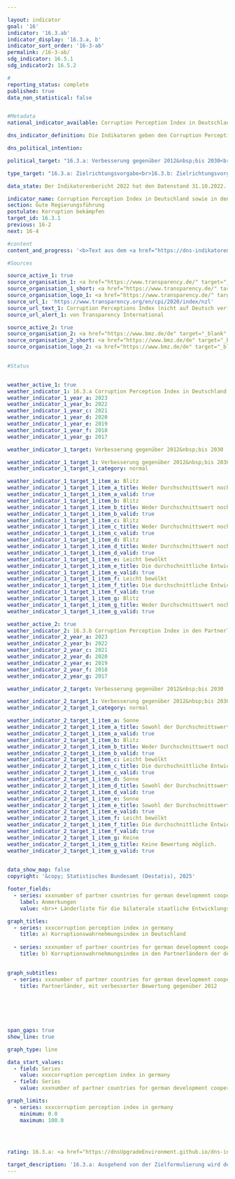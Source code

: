```yaml
---

layout: indicator        
goal: '16'        
indicator: '16.3.ab'        
indicator_display: '16.3.a, b'        
indicator_sort_order: '16-3-ab'        
permalink: /16-3-ab/        
sdg_indicator: 16.5.1
sdg_indicator2: 16.5.2        

#
reporting_status: complete        
published: true        
data_non_statistical: false        


#Metadata        
national_indicator_available: Corruption Perception Index in Deutschland sowie in den Partnerländern der deutschen Entwicklungszusammenarbeit        

dns_indicator_definition: Die Indikatoren geben den Corruption Perception Index (<abbr title="Corruption Perception Index (Korruptionswahrnehmungsindex)" tabindex="0">CPI</abbr>) von Transparency International für Deutschland (16.3.a) sowie die Anzahl der Partnerländer der deutschen Entwicklungszusammenarbeit, deren <abbr title="Corruption Perception Index (Korruptionswahrnehmungsindex)" tabindex="0">CPI</abbr> sich im Vergleich zum Jahr 2012&nbsp;verbessert hat (16.3.b), wieder. Der <abbr title="Corruption Perception Index (Korruptionswahrnehmungsindex)" tabindex="0">CPI</abbr> misst, wie stark Korruption im öffentlichen Sektor in einem Land wahrgenommen wird.        

dns_political_intention:         

political_target: "16.3.a: Verbesserung gegenüber 2012&nbsp;bis 2030<br>16.3.b: Verbesserung gegenüber 2012&nbsp;bis 2030"        

type_target: "16.3.a: Zielrichtungsvorgabe<br>16.3.b: Zielrichtungsvorgabe"        

data_state: Der Indikatorenbericht 2022 hat den Datenstand 31.10.2022. Die Daten auf dieser Plattform werden regelmäßig aktualisiert, sodass online aktuellere Daten verfügbar sein können als im <a href="https://dns-indikatoren.de/assets/Publikationen/Indikatorenberichte/2022.pdf">Indikatorenbericht 2022</a> veröffentlicht.        

indicator_name: Corruption Perception Index in Deutschland sowie in den Partnerländern der deutschen Entwicklungszusammenarbeit        
section: Gute Regierungsführung        
postulate: Korruption bekämpfen        
target_id: 16.3.1        
previous: 16-2        
next: 16-4        

#content         
content_and_progress: '<b>Text aus dem <a href="https://dns-indikatoren.de/assets/Publikationen/Indikatorenberichte/2022.pdf">Indikatorenbericht 2022&nbsp;</a></b><br><br>Die Studie zum Corruption Perception Index (<abbr title="Corruption Perception Index (Korruptionswahrnehmungsindex)" tabindex="0">CPI</abbr>) von Transparency International ist die die meisten Länder umfassende Übersichtsstudie zur wahrgenommenen Korruption im öffentlichen Sektor. Bei dem <abbr title="Corruption Perception Index (Korruptionswahrnehmungsindex)" tabindex="0">CPI</abbr> handelt es sich um einen Kompositindikator, der je Land unterschiedliche Experten- sowie Unternehmensbefragungen zur Wahrnehmung von Korruption im öffentlichen Sektor zusammenführt. Abhängig von den jeweiligen Befragungen können dabei unterschiedliche Verständnisse von Korruption zugrunde liegen. Die Ergebnisse dieser Befragungen können auch von den Kenntnissen des Wertes des <abbr title="Corruption Perception Index (Korruptionswahrnehmungsindex)" tabindex="0">CPI</abbr> oder anderer ihm zugrunde liegender Teilstudien der vorherigen Jahre selbst beeinflusst werden. Zudem wechseln die Quellen für die Berechnung des <abbr title="Corruption Perception Index (Korruptionswahrnehmungsindex)" tabindex="0">CPI</abbr> im Zeitablauf. In den Index werden Länder mit einbezogen, zu denen mindestens drei ausgewählte Befragungen vorliegen. Das Joint Research Centre (<abbr title="Joint Research Centre (Gemeinsame Forschungsstelle)" tabindex="0">JRC</abbr>) der Europäischen Kommission weist in seiner Analyse des <abbr title="Corruption Perception Index (Korruptionswahrnehmungsindex)" tabindex="0">CPI</abbr> darauf hin, dass bei der Interpretation der Ergebnisse die jeweilige statistische Signifikanz der Veränderung mitbetrachtet werden sollte und selbst bei statistisch signifikanten Unterschieden die Ergebnisse dieses Indikators mit Vorsicht zu interpretieren seien. Seine Vergleichbarkeit ist somit sowohl über die Zeit als auch zwischen den Ländern stark eingeschränkt.<br><br>Deutschland hat sich im Vergleich von 79&nbsp;Punkten im Jahr 2012&nbsp;auf 80&nbsp;Punkte im Jahr 2021&nbsp;verbessert. Dieser Wert hat sich gegenüber 2017&nbsp;um einen Punkt verschlechtert, sodass Deutschland auf dem zehnten Platz des Rankings steht. Dabei ist diese Veränderung gegenüber 2012&nbsp;nicht als statistisch signifikant (bei einem Signifikanzniveau von 5&nbsp;%) anzusehen.<br><br>Auch das Statistische Bundesamt erhebt im Rahmen der Zufriedenheitsbefragung zu behördlichen Dienstleistungen Daten zum Thema Korruption. Nach dieser Befragung hatten im Jahr 2021&nbsp;3,9&nbsp;% der Bevölkerung während ihres Kontakts mit öffentlichen Einrichtungen den Eindruck, dass Beschäftigte des öffentlichen Dienstes bestechlich wären. Bei der entsprechenden Umfrage unter Unternehmen hatten 4,0&nbsp;% der Unternehmen diesen Eindruck.<br><br>Die Polizeiliche Kriminalstatistik (<abbr title="Polizeiliche Kriminalstatistik" tabindex="0">PKS</abbr>) erfasst alle der Polizei bekannt gewordenen strafrechtlichen Sachverhalte. Im Jahr 2021&nbsp;wurden 712&nbsp;Fälle von Vorteilsannahme, Vorteilsgewährung sowie Bestechlichkeit und Bestechung im öffentlichen Sektor erfasst. Zudem werden in der <abbr title="Polizeiliche Kriminalstatistik" tabindex="0">PKS</abbr> auch Fälle von Bestechlichkeit und Bestechung im geschäftlichen Verkehr sowie sogenannte Begleitdelikte der Korruption wie zum Beispiel Betrugs- und Untreuehandlungen, Urkundenfälschung, wettbewerbsbeschränkende Absprachen bei Ausschreibungen, Strafvereitelung, Falschbeurkundung im Amt und Verletzung des Dienstgeheimnisses ausgewiesen.<br><br>In Bezug auf die deutsche Entwicklungszusammenarbeit haben sich im Jahr 2021&nbsp;im Vergleich zum Jahr 2012&nbsp;insgesamt 48&nbsp;der 87&nbsp;durch den <abbr title="Corruption Perception Index (Korruptionswahrnehmungsindex)" tabindex="0">CPI</abbr> bewerteten Partnerländer verbessert. Die Anzahl der sich positiv entwickelnden Partnerländer ist im betrachteten Zeitraum bis 2016&nbsp;jedes Jahr gestiegen. Im Jahr 2018&nbsp;ist die Anzahl leicht zurückgegangen und stieg in den Folgejahren wieder an. Eine statistisch signifikante Verbesserung (bei einem Signifikanzniveau von 5&nbsp;%) wiesen in 2021&nbsp;gegenüber 2012&nbsp;31&nbsp;Partnerländer der deutschen Entwicklungszusammenarbeit auf, im Vergleich dazu waren es 2014&nbsp;sechs Partnerländer.'                

#Sources        

source_active_1: true
source_organisation_1: <a href="https://www.transparency.de/" target="_blank" onclick="return confirm_alert('von Transparency International', 'De')">Transparency International e.V.</a>
source_organisation_1_short: <a href="https://www.transparency.de/" target="_blank" onclick="return confirm_alert('von Transparency International', 'De')">Transparency International e.V.</a>
source_organisation_logo_1: <a href="https://www.transparency.de/" target="_blank" onclick="return confirm_alert('von Transparency International', 'De')"><img src="https://dnsTestEnvironment.github.io/dns-indicators/public/OrgImgDe/ta.png" alt="Transparency International e.V." title=" Klicken Sie hier um zur Homepage der Organisation Transparency International e.V. zu gelangen." style="height:60px; width:148px; border:transparent"/></a>
source_url_1: 'https://www.transparency.org/en/cpi/2020/index/nzl'
source_url_text_1: Corruption Perceptions Index (nicht auf Deutsch verfügbar)
source_url_alert_1: von Transparency International

source_active_2: true
source_organisation_2: <a href="https://www.bmz.de/de" target="_blank" onclick="return confirm_alert('des Bundesministeriums für wirtschaftliche Zusammenarbeit und Entwicklung', 'De')">Bundesministerium für wirtschaftliche Zusammenarbeit und Entwicklung</a>
source_organisation_2_short: <a href="https://www.bmz.de/de" target="_blank" onclick="return confirm_alert('des Bundesministeriums für wirtschaftliche Zusammenarbeit und Entwicklung', 'De')">Bundesministerium für wirtschaftliche Zusammenarbeit und Entwicklung</a>
source_organisation_logo_2: <a href="https://www.bmz.de/de" target="_blank" onclick="return confirm_alert('des Bundesministeriums für wirtschaftliche Zusammenarbeit und Entwicklung', 'De')"><img src="https://dnsTestEnvironment.github.io/dns-indicators/public/OrgImgDe/bmz.png" alt="Bundesministerium für wirtschaftliche Zusammenarbeit und Entwicklung" title=" Klicken Sie hier um zur Homepage der Organisation Bundesministerium für wirtschaftliche Zusammenarbeit und Entwicklung zu gelangen." style="height:60px; width:148px; border:transparent"/></a>
        

#Status        


weather_active_1: true
weather_indicator_1: 16.3.a Corruption Perception Index in Deutschland
weather_indicator_1_year_a: 2023
weather_indicator_1_year_b: 2022
weather_indicator_1_year_c: 2021
weather_indicator_1_year_d: 2020
weather_indicator_1_year_e: 2019
weather_indicator_1_year_f: 2018
weather_indicator_1_year_g: 2017

weather_indicator_1_target: Verbesserung gegenüber 2012&nbsp;bis 2030

weather_indicator_1_target_1: Verbesserung gegenüber 2012&nbsp;bis 2030
weather_indicator_1_target_1_category: normal

weather_indicator_1_target_1_item_a: Blitz
weather_indicator_1_target_1_item_a_title: Weder Durchschnittswert noch die vorherige Veränderung deuten in 2023 in die richtige Richtung.
weather_indicator_1_target_1_item_a_valid: true
weather_indicator_1_target_1_item_b: Blitz
weather_indicator_1_target_1_item_b_title: Weder Durchschnittswert noch die vorherige Veränderung deuten in 2022 in die richtige Richtung.
weather_indicator_1_target_1_item_b_valid: true
weather_indicator_1_target_1_item_c: Blitz
weather_indicator_1_target_1_item_c_title: Weder Durchschnittswert noch die vorherige Veränderung deuten in 2021 in die richtige Richtung.
weather_indicator_1_target_1_item_c_valid: true
weather_indicator_1_target_1_item_d: Blitz
weather_indicator_1_target_1_item_d_title: Weder Durchschnittswert noch die vorherige Veränderung deuten in 2020 in die richtige Richtung.
weather_indicator_1_target_1_item_d_valid: true
weather_indicator_1_target_1_item_e: Leicht bewölkt
weather_indicator_1_target_1_item_e_title: Die durchschnittliche Entwicklung zielte in 2019 in die richtige Richtung, im vorangegangenen Jahr ergab sich jedoch eine Entwicklung in die falsche Richtung oder gar keine Veränderung.
weather_indicator_1_target_1_item_e_valid: true
weather_indicator_1_target_1_item_f: Leicht bewölkt
weather_indicator_1_target_1_item_f_title: Die durchschnittliche Entwicklung zielte in 2018 in die richtige Richtung, im vorangegangenen Jahr ergab sich jedoch eine Entwicklung in die falsche Richtung oder gar keine Veränderung.
weather_indicator_1_target_1_item_f_valid: true
weather_indicator_1_target_1_item_g: Blitz
weather_indicator_1_target_1_item_g_title: Weder Durchschnittswert noch die vorherige Veränderung deuten in 2017 in die richtige Richtung.
weather_indicator_1_target_1_item_g_valid: true

weather_active_2: true
weather_indicator_2: 16.3.b Corruption Perception Index in den Partnerländern der deutschen Entwicklungszusammenarbeit
weather_indicator_2_year_a: 2023
weather_indicator_2_year_b: 2022
weather_indicator_2_year_c: 2021
weather_indicator_2_year_d: 2020
weather_indicator_2_year_e: 2019
weather_indicator_2_year_f: 2018
weather_indicator_2_year_g: 2017

weather_indicator_2_target: Verbesserung gegenüber 2012&nbsp;bis 2030

weather_indicator_2_target_1: Verbesserung gegenüber 2012&nbsp;bis 2030
weather_indicator_2_target_1_category: normal

weather_indicator_2_target_1_item_a: Sonne
weather_indicator_2_target_1_item_a_title: Sowohl der Durchschnittswert als auch die vorangegangene jährliche Veränderung deuteten in 2023 in die richtige Richtung.
weather_indicator_2_target_1_item_a_valid: true
weather_indicator_2_target_1_item_b: Blitz
weather_indicator_2_target_1_item_b_title: Weder Durchschnittswert noch die vorherige Veränderung deuten in 2022 in die richtige Richtung.
weather_indicator_2_target_1_item_b_valid: true
weather_indicator_2_target_1_item_c: Leicht bewölkt
weather_indicator_2_target_1_item_c_title: Die durchschnittliche Entwicklung zielte in 2021 in die richtige Richtung, im vorangegangenen Jahr ergab sich jedoch eine Entwicklung in die falsche Richtung oder gar keine Veränderung.
weather_indicator_2_target_1_item_c_valid: true
weather_indicator_2_target_1_item_d: Sonne
weather_indicator_2_target_1_item_d_title: Sowohl der Durchschnittswert als auch die vorangegangene jährliche Veränderung deuteten in 2020 in die richtige Richtung.
weather_indicator_2_target_1_item_d_valid: true
weather_indicator_2_target_1_item_e: Sonne
weather_indicator_2_target_1_item_e_title: Sowohl der Durchschnittswert als auch die vorangegangene jährliche Veränderung deuteten in 2019 in die richtige Richtung.
weather_indicator_2_target_1_item_e_valid: true
weather_indicator_2_target_1_item_f: Leicht bewölkt
weather_indicator_2_target_1_item_f_title: Die durchschnittliche Entwicklung zielte in 2018 in die richtige Richtung, im vorangegangenen Jahr ergab sich jedoch eine Entwicklung in die falsche Richtung oder gar keine Veränderung.
weather_indicator_2_target_1_item_f_valid: true
weather_indicator_2_target_1_item_g: Keine
weather_indicator_2_target_1_item_g_title: Keine Bewertung möglich.
weather_indicator_2_target_1_item_g_valid: true        
        

data_show_map: false        
copyright: '&copy; Statistisches Bundesamt (Destatis), 2025'        

footer_fields:
  - series: xxxnumber of partner countries for german development cooperation with improved cpi scores compared with 2012
    label: Anmerkungen
    value: <br>• Länderliste für die bilaterale staatliche Entwicklungszusammenarbeit des Bundesministeriums für wirtschaftliche Zusammenarbeit und Entwicklung wurde 2023&nbsp;aktualisiert. Daten der Zeitreihe sind entsprechend korrigiert.<br>• 2023&nbsp;ohne Afghanistan, da die Zusammenarbeit ausgesetzt wurde.        

graph_titles: 
  - series: xxxcorruption perception index in germany
    title: a) Korruptionswahrnehmungsindex in Deutschland
    
  - series: xxxnumber of partner countries for german development cooperation with improved cpi scores compared with 2012
    title: b) Korruptionswahrnehmungsindex in den Partnerländern der deutschen Entwicklungszusammenarbeit
            

graph_subtitles: 
  - series: xxxnumber of partner countries for german development cooperation with improved cpi scores compared with 2012
    title: Partnerländer, mit verbesserter Bewertung gegenüber 2012
            

        

        

span_gaps: true        
show_line: true        

graph_type: line        

data_start_values: 
  - field: Series
    value: xxxcorruption perception index in germany
  - field: Series
    value: xxxnumber of partner countries for german development cooperation with improved cpi scores compared with 2012        

graph_limits: 
  - series: xxxcorruption perception index in germany
    minimum: 0.0
    maximum: 100.0        

        

                                        
rating: 16.3.a: <a href="https://dnsUpgradeEnvironment.github.io/dns-indicators/status"><img src="https://sdg-indikatoren.de/public/Wettersymbole/Blitz.png" title="Weder Durchschnittswert noch die vorherige Veränderung deuten in 2023 in die richtige Richtung." alt="Wettersymbol Blitz"/></a><br>16.3.b: <a href="https://dnsUpgradeEnvironment.github.io/dns-indicators/status"><img src="https://sdg-indikatoren.de/public/Wettersymbole/Sonne.png" title="Sowohl der Durchschnittswert als auch die vorangegangene jährliche Veränderung deuteten in 2023 in die richtige Richtung." alt="Wettersymbol Sonne"/></a>        

target_description: '16.3.a: Ausgehend von der Zielformulierung wird der Indikator 16.3.a mit "Gewitter" bewertet. Der Indikatorwert ist im Berichtsjahr 2023&nbsp;gesunken und entwickelte sich im Durchschnitt der letzten sechs Berichsjahre nicht in die gewünschte Richtung.<br>16.3.b: Ausgehend von der Zielformulierung wird der Indikator 16.3.b mit "Sonner" bewertet. Der Indikatorwert ist im Berichtsjahr 2023&nbsp;gestiegen und entwickelte sich im Durchschnitt der letzten sechs Berichsjahre in die gewünschte Richtung.'        
---
```


